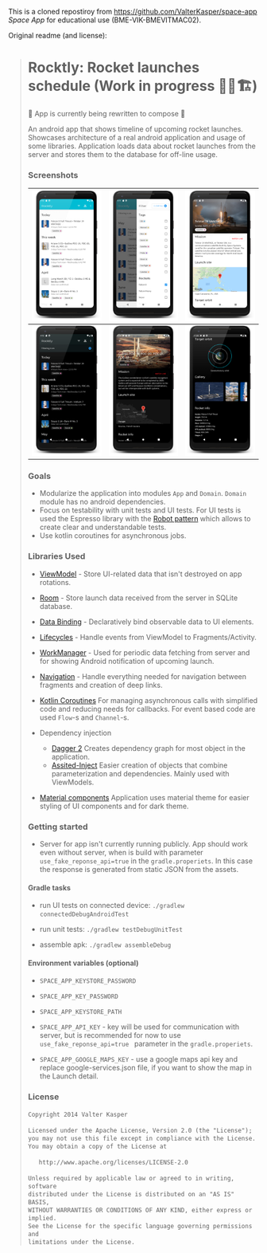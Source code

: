 This is a cloned repostiroy from https://github.com/ValterKasper/space-app *Space App* for educational use (BME-VIK-BMEVITMAC02).

Original readme (and license):

> # Rocktly: Rocket launches schedule (Work in progress 🚧👷🏗️‍️)
> 
> 🚨 App is currently being rewritten to compose 🚨
> 
> An android app that shows timeline of upcoming rocket launches. Showcases architecture of a real android application and usage of some libraries. Application loads data about rocket launches from the server and stores them to the database for off-line usage.
> 
> ### Screenshots
> 
> | ![Timeline](./screenshots/timeline_light.png) | ![Filter](./screenshots/filter_light.png) | ![Launch detail](./screenshots/detail_light_a.png) |
> | ---------------------------------------------------- | ---------------------------------------------------- | ---------------------------------------------------- |
> | ![Timeline](./screenshots/timeline_dark.png) | ![Launch detail](./screenshots/detail_dark_a.png) | ![Launch detail](./screenshots/detail_dark_c.png) |
> 
> ### Goals
> 
> - Modularize the application into modules `App` and `Domain`. `Domain` module has no android dependencies.
> - Focus on testability with unit tests and UI tests. For UI tests is used the Espresso library with the [Robot pattern](https://academy.realm.io/posts/kau-jake-wharton-testing-robots/) which allows to create clear and understandable tests.
> - Use kotlin coroutines for asynchronous jobs.
> 
> ### Libraries Used
> 
> - [ViewModel](https://developer.android.com/topic/libraries/architecture/viewmodel) - Store UI-related data that isn't destroyed on app rotations.
> - [Room](https://developer.android.com/topic/libraries/architecture/room) - Store launch data received from the server in SQLite database.
> - [Data Binding](https://developer.android.com/topic/libraries/data-binding/) - Declaratively bind observable data to UI elements.
> - [Lifecycles](https://developer.android.com/topic/libraries/architecture/lifecycle) - Handle events from ViewModel to Fragments/Activity.
> - [WorkManager](https://developer.android.com/topic/libraries/architecture/workmanager) - Used for periodic data fetching from server and for showing Android notification of upcoming launch.
> - [Navigation](https://developer.android.com/topic/libraries/architecture/navigation/) - Handle everything needed for navigation between fragments and creation of deep links.
> - [Kotlin Coroutines](https://kotlinlang.org/docs/reference/coroutines-overview.html) For managing asynchronous calls with simplified code and reducing needs for callbacks. For event based code are used `Flow`-s and `Channel`-s.
> - Dependency injection
>   - [Dagger 2](https://github.com/google/dagger) Creates dependency graph for most object in the application.
>   - [Assited-Inject](https://github.com/square/AssistedInject) Easier creation of objects that combine parameterization and dependencies. Mainly used with ViewModels.
> 
> - [Material components](https://github.com/material-components/material-components-android) Application uses material theme for easier styling of UI components and for dark theme.  
> 
> ### Getting started
> 
> - Server for app isn't currently running publicly. App should work even without server, when is build with parameter `use_fake_reponse_api=true` in the `gradle.properiets`. In this case the response is generated from static JSON from the assets.
> 
> #### Gradle tasks
> 
> - run UI tests on connected device:
> `./gradlew connectedDebugAndroidTest`
> 
> - run unit tests:
> `./gradlew testDebugUnitTest`
> 
> - assemble apk:
> `./gradlew assembleDebug`
> 
> #### Environment variables (optional)
> 
> - `SPACE_APP_KEYSTORE_PASSWORD`
> 
> - `SPACE_APP_KEY_PASSWORD`
> 
> - `SPACE_APP_KEYSTORE_PATH`
> 
> - `SPACE_APP_API_KEY` - key will be used for communication with server, but is recommended for now to use `use_fake_reponse_api=true ` parameter in the `gradle.properiets`.
> 
> - `SPACE_APP_GOOGLE_MAPS_KEY` - use a google maps api key and replace google-services.json file, if you want to show the map in the Launch detail.
> 
> 
> ### License
> 
> ```
> Copyright 2014 Valter Kasper
> 
> Licensed under the Apache License, Version 2.0 (the "License");
> you may not use this file except in compliance with the License.
> You may obtain a copy of the License at
> 
>    http://www.apache.org/licenses/LICENSE-2.0
> 
> Unless required by applicable law or agreed to in writing, software
> distributed under the License is distributed on an "AS IS" BASIS,
> WITHOUT WARRANTIES OR CONDITIONS OF ANY KIND, either express or implied.
> See the License for the specific language governing permissions and
> limitations under the License.
> ```
